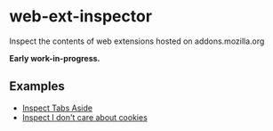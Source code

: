 # web-ext-inspector

Inspect the contents of web extensions hosted on addons.mozilla.org

**Early work-in-progress.**

## Examples

- [Inspect Tabs Aside](https://tim-we.github.io/web-ext-inspector/?extension=tabs-aside)
- [Inspect I don't care about cookies](https://tim-we.github.io/web-ext-inspector/?extension=i-dont-care-about-cookies)
